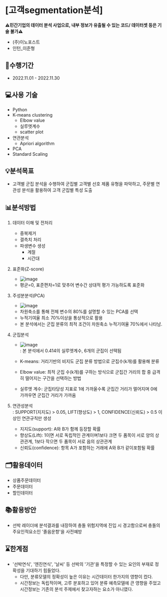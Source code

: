 
# [고객segmentation분석]
**⚠민간기업의 데이터 분석 사업으로, 내부 정보가 유출될 수 있는 코드/ 데이터셋 등은 기술 불가⚠**
- (주)이노포스트
- 인턴_이준형

## 📅수행기간
- 2022.11.01 - 2022.11.30

## 💻사용 기술
- Python
- K-means clustering
    - Elbow value
    - 실루엣계수
    - scatter plot
- 연관분석
    - Apriori algorithm 
- PCA
- Standard Scaling

## 💡분석목표
- 고객별 군집 분석을 수행하여 군집별 고객별 선호 제품 유형을 파악하고, 주문별 연관성 분석을 활용하여 고객 군집별 특성 도출

## 📊분석방법
1. 데이터 이해 및 전처리
    - 중복제거
    - 결측치 처리
    - 파생변수 생성
        - 계절
        - 시간대
    
2.  표준화(Z-score)
    - ![image](https://user-images.githubusercontent.com/90360950/206232347-ec5f1f6b-3521-4acb-903d-128975103335.png)
    - 평균=0, 표준편차=1로 맞추어 변수간 상대적 평가 가능하도록 표준화
    
3. 주성분분석(PCA)
    - ![image](https://user-images.githubusercontent.com/90360950/206232801-96c4108d-be4c-4ab5-b73f-91f2b2f03bdc.png)
    - 차원축소를 통해 전체 변수의 80%를 설명할 수 있는 PCA를 선택
    - 누적기여율 최소 70%이상을 통상적으로 활용
    - 본 분석에서는 군집 분류의 최적 조건이 차원축소 누적기여율 70%에서 나타남.
   
4. 군집분석
    - ![image](https://user-images.githubusercontent.com/90360950/206234926-6abb25e4-c83b-484f-91cb-83f7fd1e6119.png) \
: 본 분석에서 0.414의 실루엣계수, 6개의 군집이 선택됨

    - K-means: 거리기반의 비지도 군집 분류 방법으로 군집수(k개)를 활용해 분류
    - Elbow value: 최적 군집 수(k개)를 구하는 방식으로 군집간 거리의 합 중 급격히 떨어지는 구간을 선택하는 방법
    - 실루엣 계수: 군집타당성 지표로 1에 가까울수록 군집간 거리가 멀어지며 0에 가까우면 군집간 거리가 가까움

5. 연관성분석 \
: SUPPORT(지지도) > 0.05, LIFT(향상도) > 1, CONFIDENCE(신뢰도) > 0.5 이상인 연관규칙만 생성 
    - 지지도(support): A와 B가 함께 등장할 확률
    - 향상도(Lift): 1이면 서로 독립적인 관계이며1보다 크면 두 품목이 서로 양의 상관관계, 1보다 작으면 두 품목이 서로 음의 상관관계
    - 신뢰도(confidence): 항목 A가 포함하는 거래에 A와 B가 같이포함될 확률


## 🗂️활용데이터
- 상품주문데이터
- 주문데이터
- 할인데이터

## 📚활용방안
- 선박 레이더에 분석결과를 내장하여 충돌 위험지역에 진입 시 경고함으로써 충돌의 주요인적요소인 '졸음운항'을 사전예방

## ⌛한계점
- '선박연식', '엔진연식', '날씨' 등 선박의 '기관'을 특정할 수 있는 요인의 부재로 정확성을 기대하기 힘들었다.
  - 다만, 분류모델의 정확성이 높은 이유는 시간데이터 한가지의 영향이 컸다.
  - 시간정보는 독립적이며, 고루 분포하고 있어 분류 예측모델에 큰 영향을 주었고 시간정보는 기존의 분석 주제에서 찾고자하는 요소가 아니였다.
